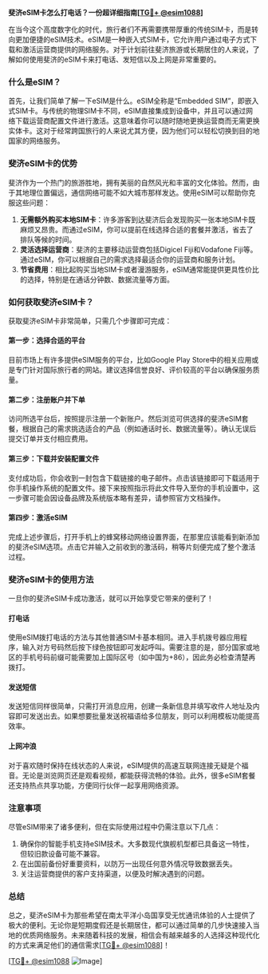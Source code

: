 **斐济eSIM卡怎么打电话？一份超详细指南[[TG💪+ @esim1088](https://t.me/s/esim1088)]**

在当今这个高度数字化的时代，旅行者们不再需要携带厚重的传统SIM卡，而是转向更加便捷的eSIM技术。eSIM是一种嵌入式SIM卡，它允许用户通过电子方式下载和激活运营商提供的网络服务。对于计划前往斐济旅游或长期居住的人来说，了解如何使用斐济的eSIM卡来打电话、发短信以及上网是非常重要的。

### 什么是eSIM？

首先，让我们简单了解一下eSIM是什么。eSIM全称是“Embedded SIM”，即嵌入式SIM卡。与传统的物理SIM卡不同，eSIM直接集成到设备中，并且可以通过网络下载运营商配置文件进行激活。这意味着你可以随时随地更换运营商而无需更换实体卡。这对于经常跨国旅行的人来说尤其方便，因为他们可以轻松切换到目的地国家的网络服务。

### 斐济eSIM卡的优势

斐济作为一个热门的旅游胜地，拥有美丽的自然风光和丰富的文化体验。然而，由于其地理位置偏远，通信网络可能不如大城市那样发达。使用eSIM可以帮助你克服这些问题：

1. **无需额外购买本地SIM卡**：许多游客到达斐济后会发现购买一张本地SIM卡既麻烦又昂贵。而通过eSIM，你可以提前在线选择合适的套餐并激活，省去了排队等候的时间。
2. **灵活选择运营商**：斐济的主要移动运营商包括Digicel Fiji和Vodafone Fiji等。通过eSIM，你可以根据自己的需求选择最适合你的运营商和服务计划。
3. **节省费用**：相比起购买当地SIM卡或者漫游服务，eSIM通常能提供更具性价比的选择，特别是在通话分钟数、数据流量等方面。

### 如何获取斐济eSIM卡？

获取斐济eSIM卡非常简单，只需几个步骤即可完成：

#### 第一步：选择合适的平台
目前市场上有许多提供eSIM服务的平台，比如Google Play Store中的相关应用或是专门针对国际旅行者的网站。建议选择信誉良好、评价较高的平台以确保服务质量。

#### 第二步：注册账户并下单
访问所选平台后，按照提示注册一个新账户。然后浏览可供选择的斐济eSIM套餐，根据自己的需求挑选适合的产品（例如通话时长、数据流量等）。确认无误后提交订单并支付相应费用。

#### 第三步：下载并安装配置文件
支付成功后，你会收到一封包含下载链接的电子邮件。点击该链接即可下载适用于你手机操作系统的配置文件。接下来按照指示将此文件导入至你的手机设置中，这一步骤可能会因设备品牌及系统版本略有差异，请参照官方文档操作。

#### 第四步：激活eSIM
完成上述步骤后，打开手机上的蜂窝移动网络设置界面，在那里应该能看到新添加的斐济eSIM选项。点击它并输入之前收到的激活码，稍等片刻便完成了整个激活过程。

### 斐济eSIM卡的使用方法

一旦你的斐济eSIM卡成功激活，就可以开始享受它带来的便利了！

#### 打电话
使用eSIM拨打电话的方法与其他普通SIM卡基本相同。进入手机拨号器应用程序，输入对方号码然后按下绿色按钮即可发起呼叫。需要注意的是，部分国家或地区的手机号码前缀可能需要加上国际区号（如中国为+86），因此务必检查清楚再拨打。

#### 发送短信
发送短信同样很简单，只需打开消息应用，创建一条新信息并填写收件人地址及内容即可发送出去。如果想要批量发送祝福语给多位朋友，则可以利用模板功能提高效率。

#### 上网冲浪
对于喜欢随时保持在线状态的人来说，eSIM提供的高速互联网连接无疑是个福音。无论是浏览网页还是观看视频，都能获得流畅的体验。此外，很多eSIM套餐还支持热点共享功能，方便同行伙伴一起享用网络资源。

### 注意事项

尽管eSIM带来了诸多便利，但在实际使用过程中仍需注意以下几点：

1. 确保你的智能手机支持eSIM技术。大多数现代旗舰机型都已具备这一特性，但较旧款设备可能不兼容。
2. 在出国前备份好重要资料，以防万一出现任何意外情况导致数据丢失。
3. 关注运营商提供的客户支持渠道，以便及时解决遇到的问题。

### 总结

总之，斐济eSIM卡为那些希望在南太平洋小岛国享受无忧通讯体验的人士提供了极大的便利。无论你是短期度假还是长期居住，都可以通过简单的几步快速接入当地的优质网络服务。未来随着科技的发展，相信会有越来越多的人选择这种现代化的方式来满足他们的通信需求[[TG💪+ @esim1088](https://t.me/s/esim1088)]！

[[TG💪+ @esim1088](https://t.me/s/esim1088) ![Image](https://i.postimg.cc/4NQfJmqS/Snipaste-2025-05-13-00-14-12.png)]